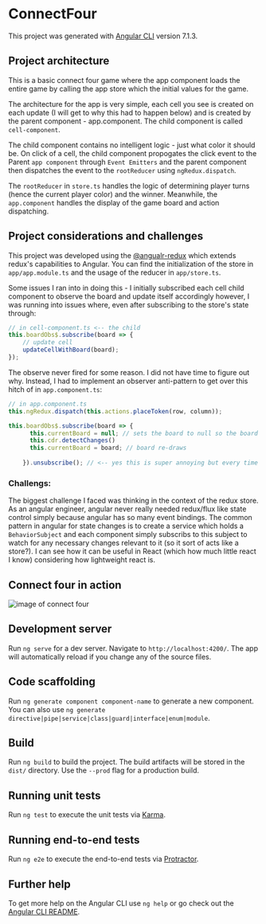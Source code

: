 # ConnectFour

This project was generated with [Angular CLI](https://github.com/angular/angular-cli) version 7.1.3.


## Project architecture

This is a basic connect four game where the app component loads the entire game by calling the app store which the initial values for the game. 

The architecture for the app is very simple, each cell you see is created on each update (I will get to why this had to happen below) and is created by the parent component - app.component. The child component is called `cell-component`.

The child component contains no intelligent logic - just what color it should be. On click of a cell, the child component propogates the click event to the Parent `app component` through `Event Emitters` and the parent component then dispatches the event to the `rootReducer` using `ngRedux.dispatch`. 

The `rootReducer` in `store.ts` handles the logic of determining player turns (hence the current player color) and the winner. Meanwhile, the `app.component` handles the display of the game board and action dispatching. 

## Project considerations and challenges

This project was developed using the [@angualr-redux](https://github.com/angular-redux/platform) which extends redux's capabilities to Angular. You can find the initialization of the store in `app/app.module.ts` and the usage of the reducer in `app/store.ts`.

Some issues I ran into in doing this - I initially subscribed each cell child component to observe the board and update itself accordingly however, I was running into issues where, even after subscribing to the store's state through: 

```typescript
// in cell-component.ts <-- the child
this.boardObs$.subscribe(board => {
    // update cell
    updateCellWithBoard(board);
});
```

The observe never fired for some reason. I did not have time to figure out why. Instead, I had to implement an observer anti-pattern to get over this hitch of in `app.component.ts`:

```typescript
// in app.component.ts
this.ngRedux.dispatch(this.actions.placeToken(row, column));

this.boardObs$.subscribe(board => {
      this.currentBoard = null; // sets the board to null so the board empties out
      this.cdr.detectChanges()
      this.currentBoard = board; // board re-draws
      
    }).unsubscribe(); // <-- yes this is super annoying but every time I dispatch an event, I forcebaly watch for changes
```

### Challengs:

The biggest challenge I faced was thinking in the context of the redux store. As an angular engineer, angular never really needed redux/flux like state control simply because angular has so many event bindings. The common pattern in angular for state changes is to create a service which holds a `BehaviorSubject` and each component simply subscribs to this subject to watch for any necessary changes relevant to it (so it sort of acts like a store?). I can see how it can be useful in React (which how much little react I know) considering how lightweight react is.

## Connect four in action
![image of connect four](https://i.imgur.com/kmiKOM6.png)

## Development server

Run `ng serve` for a dev server. Navigate to `http://localhost:4200/`. The app will automatically reload if you change any of the source files.

## Code scaffolding

Run `ng generate component component-name` to generate a new component. You can also use `ng generate directive|pipe|service|class|guard|interface|enum|module`.

## Build

Run `ng build` to build the project. The build artifacts will be stored in the `dist/` directory. Use the `--prod` flag for a production build.

## Running unit tests

Run `ng test` to execute the unit tests via [Karma](https://karma-runner.github.io).

## Running end-to-end tests

Run `ng e2e` to execute the end-to-end tests via [Protractor](http://www.protractortest.org/).

## Further help

To get more help on the Angular CLI use `ng help` or go check out the [Angular CLI README](https://github.com/angular/angular-cli/blob/master/README.md).
